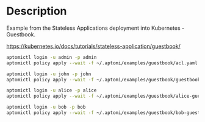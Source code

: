 # Description

Example from the Stateless Applications deployment into Kubernetes - Guestbook.

https://kubernetes.io/docs/tutorials/stateless-application/guestbook/

```bash
aptomictl login -u admin -p admin
aptomictl policy apply --wait -f ~/.aptomi/examples/guestbook/acl.yaml

aptomictl login -u john -p john
aptomictl policy apply --wait -f ~/.aptomi/examples/guestbook/guestbook.yaml

aptomictl login -u alice -p alice
aptomictl policy apply --wait -f ~/.aptomi/examples/guestbook/alice-guestbook.yaml

aptomictl login -u bob -p bob
aptomictl policy apply --wait -f ~/.aptomi/examples/guestbook/bob-guestbook.yaml
```
